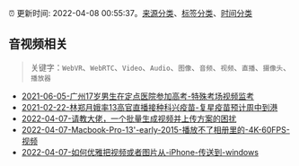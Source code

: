 :alarm_clock: 更新时间: 2022-04-08 00:55:37。[来源分类](../README.md)、[标签分类](../TAGS.md)、[时间分类](../TIMELINE.md)

## 音视频相关


> 关键字：`WebVR`、`WebRTC`、`Video`、`Audio`、`图像`、`音频`、`视频`、`直播`、`摄像头`、`播放器`



- [2021-06-05-广州17岁男生在定点医院参加高考-特殊考场视频监考](https://m.caixin.com/m/2021-06-05/101723418.html) 
- [2021-02-22-林郑月娥率13高官直播接种科兴疫苗-复星疫苗预计周中到港](https://m.caixin.com/m/2021-02-22/101665724.html) 
- [2022-04-07-请教大佬，一个批量生成视频并上传方案的困扰](https://www.v2ex.com/t/845601) 
- [2022-04-07-Macbook-Pro-13'-early-2015-播放不了相册里的-4K-60FPS-视频](https://www.v2ex.com/t/845590) 
- [2022-04-07-如何优雅把视频或者图片从-iPhone-传送到-windows](https://www.v2ex.com/t/845570) 